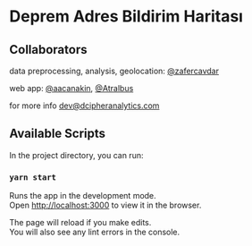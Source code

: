 # Deprem Adres Bildirim Haritası

## Collaborators

data preprocessing, analysis, geolocation: [@zafercavdar](https://github.com/zafercavdar)

web app: [@aacanakin](https://github.com/aacanakin), [@Atralbus](https://github.com/Atralbus)

for more info dev@dcipheranalytics.com

## Available Scripts

In the project directory, you can run:

### `yarn start`

Runs the app in the development mode.\
Open [http://localhost:3000](http://localhost:3000) to view it in the browser.

The page will reload if you make edits.\
You will also see any lint errors in the console.
